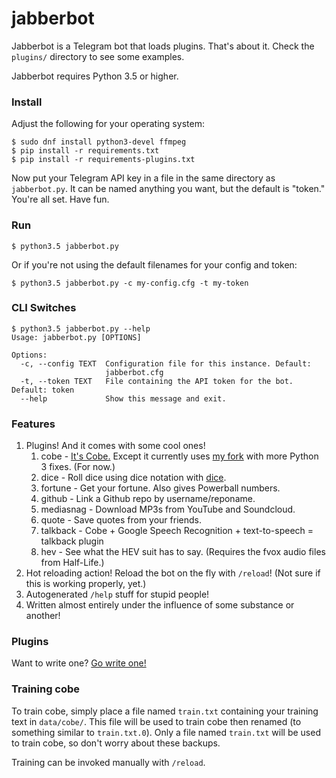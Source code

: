 # jabberbot

Jabberbot is a Telegram bot that loads plugins. That's about it. Check the `plugins/` directory to see some examples.

Jabberbot requires Python 3.5 or higher.

### Install

Adjust the following for your operating system:

    $ sudo dnf install python3-devel ffmpeg
    $ pip install -r requirements.txt
    $ pip install -r requirements-plugins.txt

Now put your Telegram API key in a file in the same directory as `jabberbot.py`. It can be named anything you want, but the default is "token." You're all set. Have fun.

### Run

    $ python3.5 jabberbot.py

Or if you're not using the default filenames for your config and token:

    $ python3.5 jabberbot.py -c my-config.cfg -t my-token

### CLI Switches

    $ python3.5 jabberbot.py --help
    Usage: jabberbot.py [OPTIONS]

    Options:
      -c, --config TEXT  Configuration file for this instance. Default:
                         jabberbot.cfg
      -t, --token TEXT   File containing the API token for the bot. Default: token
      --help             Show this message and exit.

### Features

1. Plugins! And it comes with some cool ones!
    1. cobe - [It's Cobe.](https://github.com/pteichman/cobe) Except it currently uses [my fork](https://github.com/sli/cobe) with more Python 3 fixes. (For now.)
    2. dice - Roll dice using dice notation with [dice](https://github.com/borntyping/python-dice).
    3. fortune - Get your fortune. Also gives Powerball numbers.
    4. github - Link a Github repo by username/reponame.
    5. mediasnag - Download MP3s from YouTube and Soundcloud.
    6. quote - Save quotes from your friends.
    7. talkback - Cobe + Google Speech Recognition + text-to-speech = talkback plugin
    8. hev - See what the HEV suit has to say. (Requires the fvox audio files from Half-Life.)
2. Hot reloading action! Reload the bot on the fly with `/reload`! (Not sure if this is working properly, yet.)
3. Autogenerated `/help` stuff for stupid people!
4. Written almost entirely under the influence of some substance or another!


### Plugins

Want to write one? [Go write one!](https://github.com/sli/jabberbot/wiki/Writing-Plugins)

### Training cobe

To train cobe, simply place a file named `train.txt` containing your training text in `data/cobe/`. This file will be used to train cobe then renamed (to something similar to `train.txt.0`). Only a file named `train.txt` will be used to train cobe, so don't worry about these backups.

Training can be invoked manually with `/reload`.